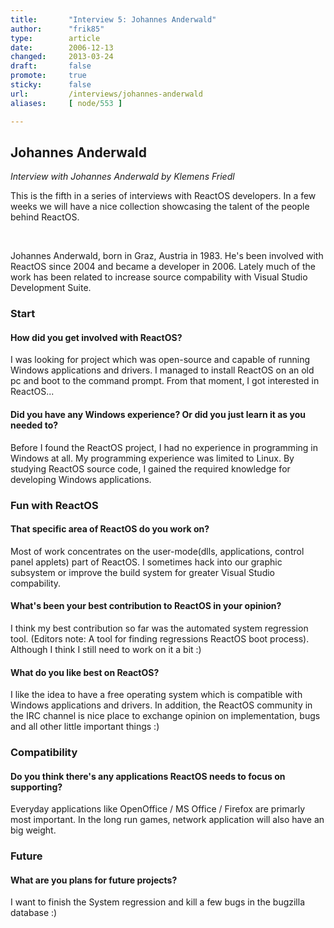 ```yaml
---
title:       "Interview 5: Johannes Anderwald"
author:      "frik85"
type:        article
date:        2006-12-13
changed:     2013-03-24
draft:       false
promote:     true
sticky:      false
url:         /interviews/johannes-anderwald
aliases:     [ node/553 ]

---
```


<h2>Johannes Anderwald</h2>
<p><i>Interview with Johannes Anderwald by   Klemens Friedl</i></p>
<p>This is the fifth in a series of interviews with ReactOS developers. In a few weeks we will have a nice collection showcasing the talent of the people behind ReactOS.</p>
<p>&nbsp;</p>
<p>Johannes Anderwald, born in Graz, Austria in 1983. He's been involved   with ReactOS since 2004 and became a developer in 2006. Lately much of the work has been related to increase source compability with Visual Studio Development   Suite.</p>
<h3>Start</h3>
<h4>How did you get involved with ReactOS?</h4>
<p> I   was looking for project which was open-source and capable of running Windows   applications and drivers. I managed to install ReactOS on an old pc and boot to   the command prompt. From that moment, I got interested in ReactOS...</p>
<h4> Did   you have any Windows experience? Or did you just learn it as you needed   to?</h4>
<p> Before I found the ReactOS project, I had no experience in   programming in Windows at all. My programming experience was limited to Linux.   By studying ReactOS source code, I gained the required knowledge for developing   Windows applications.</p>
<h3>Fun with ReactOS</h3>
<h4>That specific area of ReactOS do you work   on?</h4>
<p> Most of work concentrates on the user-mode(dlls, applications,   control panel applets) part of ReactOS. I sometimes hack into our graphic   subsystem or improve the build system for greater Visual Studio   compability.</p>
<h4> What's been your best contribution to ReactOS in your   opinion?</h4>
<p> I think my best contribution so far was the automated system   regression tool. (Editors note: A tool for finding regressions ReactOS boot   process). Although I think I still need to work on it a bit :)</p>
<h4>What do you like best on ReactOS? </h4>
<p> I like the idea to   have a free operating system which is compatible with Windows applications and   drivers. In addition, the ReactOS community in the IRC channel is nice place to   exchange opinion on implementation, bugs and all other little important things   :)</p>
<h3>  Compatibility</h3>
<h4>  Do you think there's any applications   ReactOS needs to focus on supporting?</h4>
<p> Everyday applications like   OpenOffice / MS Office / Firefox are primarly most important. In the long run   games, network application will also have an big   weight.</p>
<h3> Future</h3>
<h4> What are you plans for future projects?</h4>
<p> I want to finish the System regression and kill a few bugs in the bugzilla   database :)</p>

